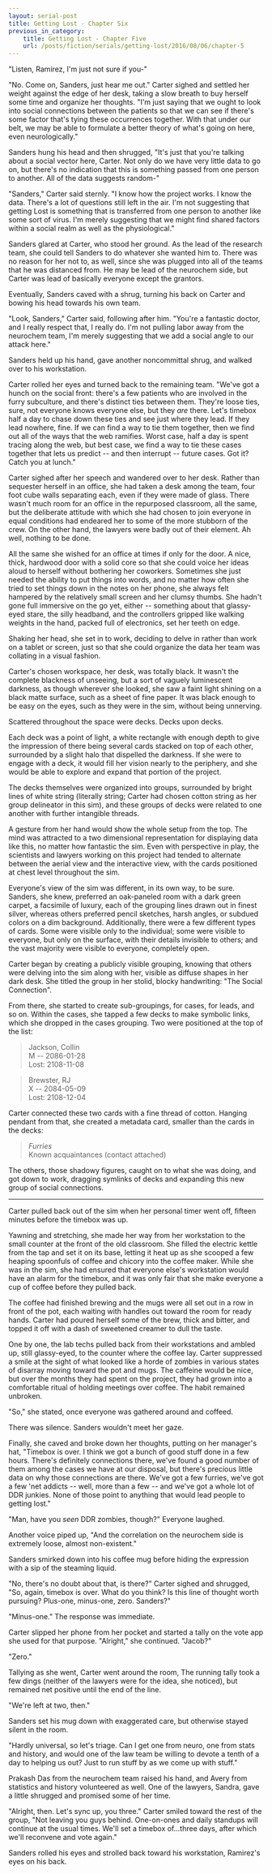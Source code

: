 ```yaml
---
layout: serial-post
title: Getting Lost - Chapter Six
previous_in_category:
    title: Getting Lost - Chapter Five
    url: /posts/fiction/serials/getting-lost/2016/08/06/chapter-5
---
```


"Listen, Ramirez, I'm just not sure if you-"

"No.  Come on, Sanders, just hear me out."  Carter sighed and settled her weight against the edge of her desk, taking a slow breath to buy herself some time and organize her thoughts.  "I'm just saying that we ought to look into social connections between the patients so that we can see if there's some factor that's tying these occurrences together.  With that under our belt, we may be able to formulate a better theory of what's going on here, even neurologically."

Sanders hung his head and then shrugged, "It's just that you're talking about a social vector here, Carter.  Not only do we have very little data to go on, but there's no indication that this is something passed from one person to another.  All of the data suggests random-"

"Sanders," Carter said sternly.  "I know how the project works.  I know the data.  There's a lot of questions still left in the air.  I'm not suggesting that getting Lost is something that is transferred from one person to another like some sort of virus.  I'm merely suggesting that we might find shared factors within a social realm as well as the physiological."

Sanders glared at Carter, who stood her ground.  As the lead of the research team, she could tell Sanders to do whatever she wanted him to.  There was no reason for her not to, as well, since she was plugged into all of the teams that he was distanced from.  He may be lead of the neurochem side, but Carter was lead of basically everyone except the grantors.

Eventually, Sanders caved with a shrug, turning his back on Carter and bowing his head towards his own team.

"Look, Sanders," Carter said, following after him.  "You're a fantastic doctor, and I really respect that, I really do.  I'm not pulling labor away from the neurochem team, I'm merely suggesting that we add a social angle to our attack here."

Sanders held up his hand, gave another noncommittal shrug, and walked over to his workstation.

Carter rolled her eyes and turned back to the remaining team.  "We've got a hunch on the social front: there's a few patients who are involved in the furry subculture, and there's distinct ties between them.  They're loose ties, sure, not everyone knows everyone else, but they *are* there.  Let's timebox half a day to chase down these ties and see just where they lead.  If they lead nowhere, fine.  If we can find a way to tie them together, then we find out all of the ways that the web ramifies.  Worst case, half a day is spent tracing along the web, but best case, we find a way to tie these cases together that lets us predict -- and then interrupt -- future cases.  Got it?  Catch you at lunch."

Carter sighed after her speech and wandered over to her desk.  Rather than sequester herself in an office, she had taken a desk among the team, four foot cube walls separating each, even if they were made of glass.  There wasn't much room for an office in the repurposed classroom, all the same, but the deliberate attitude with which she had chosen to join everyone in equal conditions had endeared her to some of the more stubborn of the crew.  On the other hand, the lawyers were badly out of their element.  Ah well, nothing to be done.

All the same she wished for an office at times if only for the door.  A nice, thick, hardwood door with a solid core so that she could voice her ideas aloud to herself without bothering her coworkers.  Sometimes she just needed the ability to put things into words, and no matter how often she tried to set things down in the notes on her phone, she always felt hampered by the relatively small screen and her clumsy thumbs.  She hadn't gone full immersive on the go yet, either -- something about that glassy-eyed stare, the silly headband, and the controllers gripped like walking weights in the hand, packed full of electronics, set her teeth on edge.

Shaking her head, she set in to work, deciding to delve in rather than work on a tablet or screen, just so that she could organize the data her team was collating in a visual fashion.

Carter's chosen workspace, her desk, was totally black.  It wasn't the complete blackness of unseeing, but a sort of vaguely luminescent darkness, as though wherever she looked, she saw a faint light shining on a black matte surface, such as a sheet of fine paper.  It was black enough to be easy on the eyes, such as they were in the sim, without being unnerving.

Scattered throughout the space were decks.  Decks upon decks.

Each deck was a point of light, a white rectangle with enough depth to give the impression of there being several cards stacked on top of each other, surrounded by a slight halo that dispelled the darkness.  If she were to engage with a deck, it would fill her vision nearly to the periphery, and she would be able to explore and expand that portion of the project.

The decks themselves were organized into groups, surrounded by bright lines of white string (literally string; Carter had chosen cotton string as her group delineator in this sim), and these groups of decks were related to one another with further intangible threads.

A gesture from her hand would show the whole setup from the top.  The mind was attracted to a two dimensional representation for displaying data like this, no matter how fantastic the sim.  Even with perspective in play, the scientists and lawyers working on this project had tended to alternate between the aerial view and the interactive view, with the cards positioned at chest level throughout the sim.

Everyone's view of the sim was different, in its own way, to be sure.  Sanders, she knew, preferred an oak-paneled room with a dark green carpet, a facsimile of luxury, each of the grouping lines drawn out in finest silver, whereas others preferred pencil sketches, harsh angles, or subdued colors on a dim background.  Additionally, there were a few different types of cards.  Some were visible only to the individual; some were visible to everyone, but only on the surface, with their details invisible to others; and the vast majority were visible to everyone, completely open.

Carter began by creating a publicly visible grouping, knowing that others were delving into the sim along with her, visible as diffuse shapes in her dark desk.  She titled the group in her stolid, blocky handwriting: "The Social Connection".

From there, she started to create sub-groupings, for cases, for leads, and so on.  Within the cases, she tapped a few decks to make symbolic links, which she dropped in the cases grouping.  Two were positioned at the top of the list:

> Jackson, Collin  
> M -- 2086-01-28  
> Lost: 2108-11-08  

> Brewster, RJ  
> X -- 2084-05-09  
> Lost: 2108-12-04  

Carter connected these two cards with a fine thread of cotton.  Hanging pendant from that, she created a metadata card, smaller than the cards in the decks:

> _Furries_  
> Known acquaintances (contact attached)

The others, those shadowy figures, caught on to what she was doing, and got down to work, dragging symlinks of decks and expanding this new group of social connections.

-----

Carter pulled back out of the sim when her personal timer went off, fifteen minutes before the timebox was up.

Yawning and stretching, she made her way from her workstation to the small counter at the front of the old classroom.  She filled the electric kettle from the tap and set it on its base, letting it heat up as she scooped a few heaping spoonfuls of coffee and chicory into the coffee maker.  While she was in the sim, she had ensured that everyone else's workstation would have an alarm for the timebox, and it was only fair that she make everyone a cup of coffee before they pulled back.

The coffee had finished brewing and the mugs were all set out in a row in front of the pot, each waiting with handles out toward the room for ready hands.  Carter had poured herself some of the brew, thick and bitter, and topped it off with a dash of sweetened creamer to dull the taste.

One by one, the lab techs pulled back from their workstations and ambled up, still glassy-eyed, to the counter where the coffee lay.  Carter suppressed a smile at the sight of what looked like a horde of zombies in various states of disarray moving toward the pot and mugs.  The caffeine would be nice, but over the months they had spent on the project, they had grown into a comfortable ritual of holding meetings over coffee.  The habit remained unbroken.

"So," she stated, once everyone was gathered around and coffeed.

There was silence.  Sanders wouldn't meet her gaze.

Finally, she caved and broke down her thoughts, putting on her manager's hat, "Timebox is over.  I think we got a bunch of good stuff done in a few hours.  There's definitely connections there, we've found a good number of them among the cases we have at our disposal, but there's precious little data on why those connections are there.  We've got a few furries, we've got a few 'net addicts -- well, more than a few -- and we've got a whole lot of DDR junkies.  None of those point to anything that would lead people to getting lost."

"Man, have you *seen* DDR zombies, though?"  Everyone laughed.

Another voice piped up, "And the correlation on the neurochem side is extremely loose, almost non-existent."

Sanders smirked down into his coffee mug before hiding the expression with a sip of the steaming liquid.

"No, there's no doubt about that, is there?"  Carter sighed and shrugged, "So, again, timebox is over.  What do you think?  Is this line of thought worth pursuing?  Plus-one, minus-one, zero.  Sanders?"

"Minus-one."  The response was immediate.

Carter slipped her phone from her pocket and started a tally on the vote app she used for that purpose.  "Alright," she continued.  "Jacob?"

"Zero."

Tallying as she went, Carter went around the room,  The running tally took a few dings (neither of the lawyers were for the idea, she noticed), but remained net positive until the end of the line.

"We're left at two, then."

Sanders set his mug down with exaggerated care, but otherwise stayed silent in the room.

"Hardly universal, so let's triage.  Can I get one from neuro, one from stats and history, and would one of the law team be willing to devote a tenth of a day to helping us out?  Just to run stuff by as we come up with stuff."

Prakash Das from the neurochem team raised his hand, and Avery from statistics and history volunteered as well.  One of the lawyers, Sandra, gave a little shrugged and promised some of her time.

"Alright, then.  Let's sync up, you three."  Carter smiled toward the rest of the group, "Not leaving you guys behind.  One-on-ones and daily standups will continue at the usual times.  We'll set a timebox of...three days, after which we'll reconvene and vote again."

Sanders rolled his eyes and strolled back toward his workstation, Ramirez's eyes on his back.
